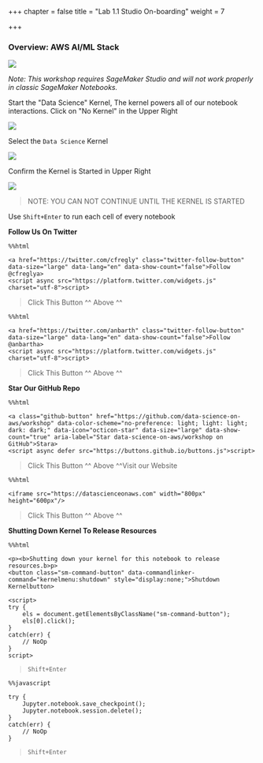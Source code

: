 +++
chapter = false
title = "Lab 1.1 Studio On-boarding"
weight = 7

+++
### Overview: AWS AI/ML Stack

![](/images/aws_ml_stack.png)

_Note: This workshop requires SageMaker Studio and will not work properly in classic SageMaker Notebooks._

Start the "Data Science" Kernel, The kernel powers all of our notebook interactions. Click on "No Kernel" in the Upper Right

![](/images/select_kernel.png)

Select the `Data Science` Kernel

![](/images/select_data_science_kernel.png)

Confirm the Kernel is Started in Upper Right

![](/images/confirm_kernel_started.png)

> NOTE: YOU CAN NOT CONTINUE UNTIL THE KERNEL IS STARTED

Use `Shift+Enter` to run each cell of every notebook

**Follow Us On Twitter**

    %%html
    
    <a href="https://twitter.com/cfregly" class="twitter-follow-button" data-size="large" data-lang="en" data-show-count="false">Follow @cfreglya>
    <script async src="https://platform.twitter.com/widgets.js" charset="utf-8">script>

> Click This Button ^^ Above ^^

    %%html
    
    <a href="https://twitter.com/anbarth" class="twitter-follow-button" data-size="large" data-lang="en" data-show-count="false">Follow @anbartha>
    <script async src="https://platform.twitter.com/widgets.js" charset="utf-8">script>

> Click This Button ^^ Above ^^

**Star Our GitHub Repo**

    %%html
    
    <a class="github-button" href="https://github.com/data-science-on-aws/workshop" data-color-scheme="no-preference: light; light: light; dark: dark;" data-icon="octicon-star" data-size="large" data-show-count="true" aria-label="Star data-science-on-aws/workshop on GitHub">Stara>
    <script async defer src="https://buttons.github.io/buttons.js">script>

> Click This Button ^^ Above ^^Visit our Website

    %%html
    
    <iframe src="https://datascienceonaws.com" width="800px" height="600px"/>

> Click This Button ^^ Above ^^

**Shutting Down Kernel To Release Resources**

    %%html
    
    <p><b>Shutting down your kernel for this notebook to release resources.b>p>
    <button class="sm-command-button" data-commandlinker-command="kernelmenu:shutdown" style="display:none;">Shutdown Kernelbutton>
            
    <script>
    try {
        els = document.getElementsByClassName("sm-command-button");
        els[0].click();
    }
    catch(err) {
        // NoOp
    }    
    script>

> `Shift+Enter`

    %%javascript
    
    try {
        Jupyter.notebook.save_checkpoint();
        Jupyter.notebook.session.delete();
    }
    catch(err) {
        // NoOp
    }

> `Shift+Enter`